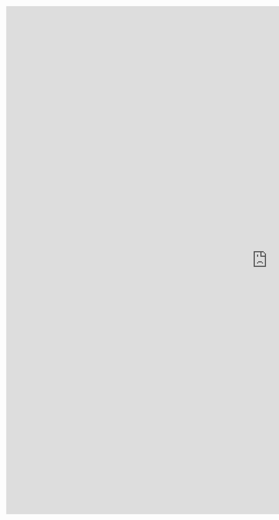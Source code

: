 <iframe allowtransparency="true" frameborder="0" scrolling="no" src="http://uds.institute" style="border: none; height: 1360px; width: 1400px;"> </iframe>

